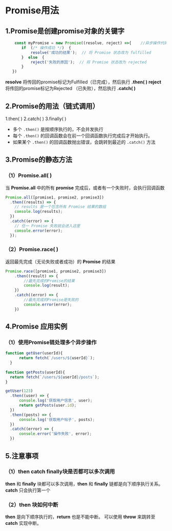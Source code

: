  # Promise用法
  ## 1.Promise是创建promise对象的关键字
 ```javascript
	 const myPromise = new Promise((resolve, reject) =>{	//异步操作代码
		if  (/* 操作成功 */)  {  
			resolve('成功的结果');  // 将 Promise 状态改为 fulfilled  
		}  else  {  
			reject('失败的原因');  // 将 Promise 状态改为 rejected  
		}
	})
```
**resolve** 将传回的promise标记为Fulfilled（已完成），然后执行 **.then( )** 
 **reject** 将传回的promise标记为Rejected （已失败），然后执行 **.catch( )**

## 2.Promise的用法（链式调用）
  1.then( )
  2.catch( )
  3.finally( )
   -   多个 `.then()` 是按顺序执行的，不会并发执行
-   每个 `.then()` 的回调函数会在前一个回调函数执行完成后才开始执行。   
-   如果某个 `.then()` 的回调函数抛出错误，会跳转到最近的 `.catch()` 方法

 ## 3.Promise的静态方法

 ### （1）Promise.all( )
当 **Promise.all** 中的所有 **promise** 完成后，或者有一个失败时，会执行回调函数
```javascript
Promise.all([promise1, promise2, promise3])
  .then((results) => {
    // results 是一个包含所有 Promise 结果的数组
    console.log(results);
  })
  .catch((error) => {
    // 任一 Promise 失败就会进入这里
    console.error(error);
  });
```
 ### （2）Promise.race( )
返回最先完成（无论失败或者成功）的 **Promise** 的结果
```javascript
Promise.race([promise1, promise2, promise3])
	.then((result) => {
		//最先完成的Promise的结果
		console.log(result);
	})
	.catch((error) => {
		//最先完成的Promise是失败的
		console.error(error);
	})
```

 ## 4.Promise 应用实例
  ### （1）使用Promise链处理多个异步操作
  ```javascript
function getUser(userId){
		return fetch(`/users/${userId}`);
	}
	
function getPosts(userId){
	return fetch(`/users/${userId}/posts`);
}

getUser(123)
	.then((user) => {
		console.log('获取用户信息', user);
		return getPosts(user.id);
	})
	.then((posts) => {
		console.log('获取用户帖子', posts);
	})
	.catch((error) => {
		console.error('操作失败', error);
	})
  ```

## 5.注意事项
### （1）then catch finally块是否都可以多次调用
  **then** 和 **finally** 块都可以多次调用，**then**  和 **finally** 链都是向下顺序执行关系。
  **catch** 只会执行第一个
  ### （2）then 块如何中断
  **then** 是向下顺序执行的，**return** 也是不能中断。
  可以使用 **throw** 来跳转至 **catch** 实现中断。
<!--stackedit_data:
eyJoaXN0b3J5IjpbMTcxOTk4NzQxOV19
-->